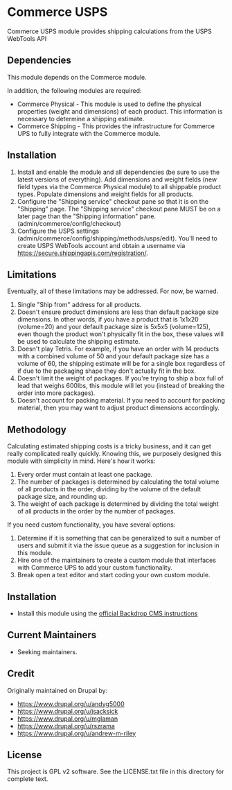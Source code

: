 # Commerce USPS

Commerce USPS module provides shipping calculations from the USPS
WebTools API

## Dependencies

This module depends on the Commerce module.

In addition, the following modules are required:

* Commerce Physical - This module is used to define the physical properties
  (weight and dimensions) of each product. This information is necessary to
  determine a shipping estimate.
* Commerce Shipping - This provides the infrastructure for Commerce UPS to fully
  integrate with the Commerce module.

## Installation

1. Install and enable the module and all dependencies (be sure to use
the latest versions of everything). Add dimensions and weight fields
(new field types via the Commerce Physical module) to all shippable
product types. Populate dimensions and weight fields for all products.
2. Configure the "Shipping service" checkout pane so that it is on the
"Shipping" page. The "Shipping service" checkout pane MUST be on a later
page than the "Shipping information" pane.
(admin/commerce/config/checkout)
3. Configure the USPS settings
(admin/commerce/config/shipping/methods/usps/edit). You'll need to
create USPS WebTools account and obtain a username via
https://secure.shippingapis.com/registration/.

## Limitations

Eventually, all of these limitations may be addressed. For now, be
warned.

1. Single "Ship from" address for all products.
2. Doesn't ensure product dimensions are less than default package size
dimensions. In other words, if you have a product that is 1x1x20
(volume=20) and your default package size is 5x5x5 (volume=125), even
though the product won't physically fit in the box, these values will be
used to calculate the shipping estimate.
3. Doesn't play Tetris. For example, if you have an order with 14
products with a combined volume of 50 and your default package size has
a volume of 60, the shipping estimate will be for a single box
regardless of if due to the packaging shape they don't actually fit in
the box.
4. Doesn't limit the weight of packages. If you're trying to ship a box
full of lead that weighs 600lbs, this module will let you (instead of
breaking the order into more packages).
5. Doesn't account for packing material. If you need to account for
packing material, then you may want to adjust product dimensions
accordingly.

## Methodology

Calculating estimated shipping costs is a tricky business, and it can
get really complicated really quickly. Knowing this, we purposely
designed this module with simplicity in mind. Here's how it works:

1. Every order must contain at least one package.
2. The number of packages is determined by calculating the total volume
of all products in the order, dividing by the volume of the default
package size, and rounding up.
3. The weight of each package is determined by dividing the total weight
of all products in the order by the number of packages.

If you need custom functionality, you have several options:

1. Determine if it is something that can be generalized to suit a number
of users and submit it via the issue queue as a suggestion for inclusion
in this module.
2. Hire one of the maintainers to create a custom module that interfaces
with Commerce UPS to add your custom functionality.
3. Break open a text editor and start coding your own custom module.

## Installation

* Install this module using the [official Backdrop CMS instructions](https://backdropcms.org/guide/modules)

## Current Maintainers

* Seeking maintainers.

## Credit

Originally maintained on Drupal by:

* https://www.drupal.org/u/andyg5000
* https://www.drupal.org/u/jsacksick
* https://www.drupal.org/u/mglaman
* https://www.drupal.org/u/rszrama
* https://www.drupal.org/u/andrew-m-riley

## License

This project is GPL v2 software. See the LICENSE.txt file in this directory for
complete text.
